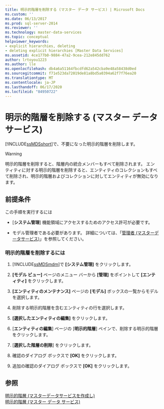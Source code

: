 ```yaml
---
title: 明示的階層を削除する (マスター データ サービス) | Microsoft Docs
ms.custom: ''
ms.date: 06/13/2017
ms.prod: sql-server-2014
ms.reviewer: ''
ms.technology: master-data-services
ms.topic: conceptual
helpviewer_keywords:
- explicit hierarchies, deleting
- deleting explicit hierarchies [Master Data Services]
ms.assetid: 4ce177b0-9884-47a2-9cea-212e845dd762
author: lrtoyou1223
ms.author: lle
ms.openlocfilehash: db4a6a51164fbcdfd62a542cba9e48a58438d0ed
ms.sourcegitcommit: f71e523da72019de81a8bd5a0394a62f7f76ea20
ms.translationtype: MT
ms.contentlocale: ja-JP
ms.lasthandoff: 06/17/2020
ms.locfileid: "84950722"
---
```

# <a name="delete-an-explicit-hierarchy-master-data-services"></a>明示的階層を削除する (マスター データ サービス)
  [!INCLUDE[ssMDSshort](../includes/ssmdsshort-md.md)]で、不要になった明示的階層を削除します。  
  
> [!WARNING]  
>  明示的階層を削除すると、階層内の統合メンバーもすべて削除されます。 エンティティに対する明示的階層を削除すると、エンティティのコレクションもすべて削除され、明示的階層およびコレクションに対してエンティティが無効になります。  
  
## <a name="prerequisites"></a>前提条件  
 この手順を実行するには  
  
-   [**システム管理**] 機能領域にアクセスするためのアクセス許可が必要です。  
  
-   モデル管理者である必要があります。 詳細については、「[管理者 &#40;マスターデータサービス&#41;](administrators-master-data-services.md)」を参照してください。  
  
### <a name="to-delete-an-explicit-hierarchy"></a>明示的階層を削除するには  
  
1.  [!INCLUDE[ssMDSmdm](../includes/ssmdsmdm-md.md)]で **[システム管理]** をクリックします。  
  
2.  **[モデル ビュー]** ページのメニュー バーから **[管理]** をポイントして **[エンティティ]** をクリックします。  
  
3.  **[エンティティのメンテナンス]** ページの **[モデル]** ボックスの一覧からモデルを選択します。  
  
4.  削除する明示的階層を含むエンティティの行を選択します。  
  
5.  **[選択したエンティティの編集]** をクリックします。  
  
6.  [**エンティティの編集**] ページの [**明示的階層**] ペインで、削除する明示的階層をクリックします。  
  
7.  [**選択した階層の削除**] をクリックします。  
  
8.  確認のダイアログ ボックスで **[OK]** をクリックします。  
  
9. 追加の確認のダイアログ ボックスで **[OK]** をクリックします。  
  
## <a name="see-also"></a>参照  
 [明示的階層 &#40;マスターデータサービスを作成し&#41;](../../2014/master-data-services/create-an-explicit-hierarchy-master-data-services.md)   
 [明示的階層 (マスター データ サービス)](../../2014/master-data-services/explicit-hierarchies-master-data-services.md)  
  
  
